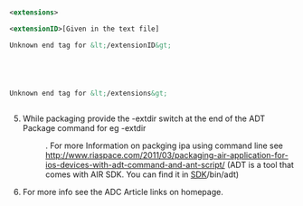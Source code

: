 ```xml


<extensions>

<extensionID>[Given in the text file]

Unknown end tag for &lt;/extensionID&gt;





Unknown end tag for &lt;/extensions&gt;



```
5.    While packaging provide the -extdir switch at the end of the ADT Package command for eg -extdir <Dir containing ane file>. For more Information on packging ipa using command line see http://www.riaspace.com/2011/03/packaging-air-application-for-ios-devices-with-adt-command-and-ant-script/ (ADT is a tool that comes with AIR SDK. You can find it in [SDK](AIR.md)/bin/adt)

6.    For more info see the ADC Article links on homepage.